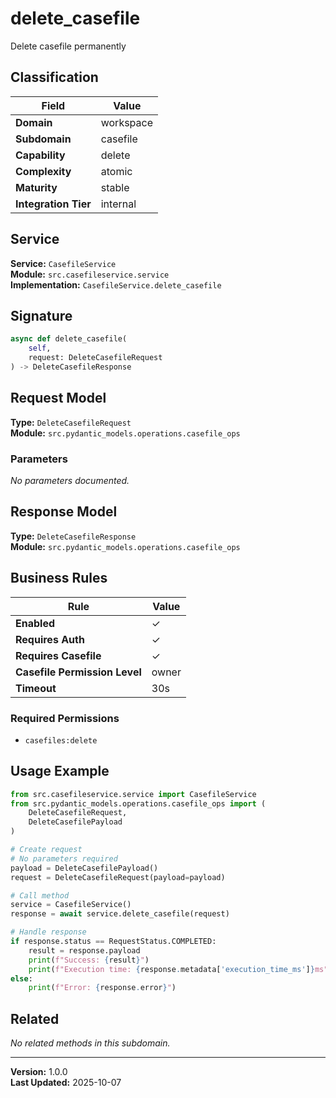 # delete_casefile

Delete casefile permanently

## Classification

| Field | Value |
|-------|-------|
| **Domain** | workspace |
| **Subdomain** | casefile |
| **Capability** | delete |
| **Complexity** | atomic |
| **Maturity** | stable |
| **Integration Tier** | internal |

## Service

**Service:** `CasefileService`  
**Module:** `src.casefileservice.service`  
**Implementation:** `CasefileService.delete_casefile`

## Signature

```python
async def delete_casefile(
    self,
    request: DeleteCasefileRequest
) -> DeleteCasefileResponse
```

## Request Model

**Type:** `DeleteCasefileRequest`  
**Module:** `src.pydantic_models.operations.casefile_ops`

### Parameters

*No parameters documented.*


## Response Model

**Type:** `DeleteCasefileResponse`  
**Module:** `src.pydantic_models.operations.casefile_ops`

## Business Rules

| Rule | Value |
|------|-------|
| **Enabled** | ✓ |
| **Requires Auth** | ✓ |
| **Requires Casefile** | ✓ |
| **Casefile Permission Level** | owner |
| **Timeout** | 30s |

### Required Permissions

- `casefiles:delete`


## Usage Example

```python
from src.casefileservice.service import CasefileService
from src.pydantic_models.operations.casefile_ops import (
    DeleteCasefileRequest,
    DeleteCasefilePayload
)

# Create request
# No parameters required
payload = DeleteCasefilePayload()
request = DeleteCasefileRequest(payload=payload)

# Call method
service = CasefileService()
response = await service.delete_casefile(request)

# Handle response
if response.status == RequestStatus.COMPLETED:
    result = response.payload
    print(f"Success: {result}")
    print(f"Execution time: {response.metadata['execution_time_ms']}ms")
else:
    print(f"Error: {response.error}")
```

## Related

*No related methods in this subdomain.*


---

**Version:** 1.0.0  
**Last Updated:** 2025-10-07
